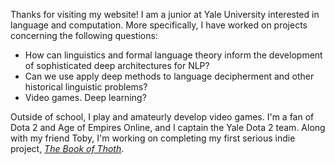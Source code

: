 Thanks for visiting my website! I am a junior at Yale University interested in language and computation. More specifically, I have worked on projects concerning the following questions:
* How can linguistics and formal language theory inform the development of sophisticated deep architectures for NLP?
* Can we use apply deep methods to language decipherment and other historical linguistic problems?
* Video games. Deep learning?

Outside of school, I play and amateurly develop video games. I'm a fan of Dota 2 and Age of Empires Online, and I captain the Yale Dota 2 team. Along with my friend Toby, I'm working on completing my first serious indie project, [*The Book of Thoth*](http://snorridev.github.io/thoth/).
